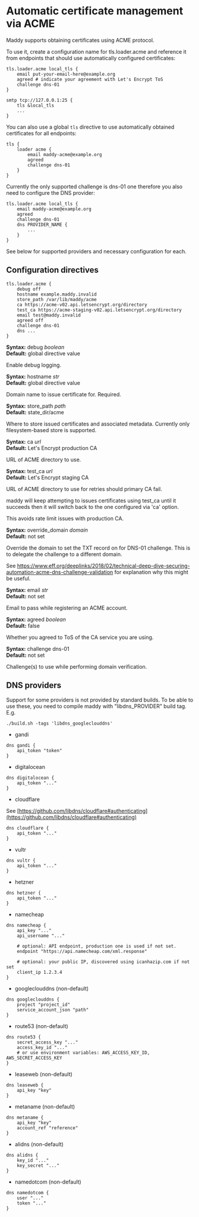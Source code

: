 # Automatic certificate management via ACME

Maddy supports obtaining certificates using ACME protocol.

To use it, create a configuration name for tls.loader.acme
and reference it from endpoints that should use automatically
configured certificates:
```
tls.loader.acme local_tls {
    email put-your-email-here@example.org
    agreed # indicate your agreement with Let's Encrypt ToS
    challenge dns-01
}

smtp tcp://127.0.0.1:25 {
    tls &local_tls
    ...
}
```
You can also use a global `tls` directive to use automatically
obtained certificates for all endpoints:
```
tls {
    loader acme {
        email maddy-acme@example.org
        agreed
        challenge dns-01
    }
}
```

Currently the only supported challenge is dns-01 one therefore
you also need to configure the DNS provider:
```
tls.loader.acme local_tls {
    email maddy-acme@example.org
    agreed
    challenge dns-01
    dns PROVIDER_NAME {
        ...
    }
}
```
See below for supported providers and necessary configuration
for each.

## Configuration directives

```
tls.loader.acme {
    debug off
    hostname example.maddy.invalid
    store_path /var/lib/maddy/acme
    ca https://acme-v02.api.letsencrypt.org/directory
    test_ca https://acme-staging-v02.api.letsencrypt.org/directory
    email test@maddy.invalid
    agreed off
    challenge dns-01
    dns ...
}
```

**Syntax:** debug _boolean_ <br>
**Default:** global directive value

Enable debug logging.

**Syntax:** hostname _str_ <br>
**Default:** global directive value

Domain name to issue certificate for. Required.

**Syntax:** store\_path _path_ <br>
**Default:** state\_dir/acme

Where to store issued certificates and associated metadata.
Currently only filesystem-based store is supported.

**Syntax:** ca _url_ <br>
**Default:** Let's Encrypt production CA

URL of ACME directory to use.

**Syntax:** test\_ca _url_ <br>
**Default:** Let's Encrypt staging CA

URL of ACME directory to use for retries should
primary CA fail.

maddy will keep attempting to issues certificates
using test\_ca until it succeeds then it will switch
back to the one configured via 'ca' option.

This avoids rate limit issues with production CA.

**Syntax:** override\_domain _domain_ <br>
**Default:** not set

Override the domain to set the TXT record on for DNS-01 challenge.
This is to delegate the challenge to a different domain.

See https://www.eff.org/deeplinks/2018/02/technical-deep-dive-securing-automation-acme-dns-challenge-validation
for explanation why this might be useful.

**Syntax:** email _str_ <br>
**Default:** not set

Email to pass while registering an ACME account.

**Syntax:** agreed _boolean_ <br>
**Default:** false

Whether you agreed to ToS of the CA service you are using.

**Syntax:** challenge dns-01 <br>
**Default:** not set

Challenge(s) to use while performing domain verification.

## DNS providers

Support for some providers is not provided by standard builds.
To be able to use these, you need to compile maddy
with "libdns\_PROVIDER" build tag.
E.g.
```
./build.sh -tags 'libdns_googleclouddns'
```

- gandi

```
dns gandi {
    api_token "token"
}
```

- digitalocean

```
dns digitalocean {
    api_token "..."
}
```

- cloudflare

See [https://github.com/libdns/cloudflare#authenticating](https://github.com/libdns/cloudflare#authenticating)

```
dns cloudflare {
    api_token "..."
}
```

- vultr

```
dns vultr {
    api_token "..."
}
```

- hetzner

```
dns hetzner {
    api_token "..."
}
```

- namecheap

```
dns namecheap {
    api_key "..."
    api_username "..."

    # optional: API endpoint, production one is used if not set.
    endpoint "https://api.namecheap.com/xml.response"

    # optional: your public IP, discovered using icanhazip.com if not set
    client_ip 1.2.3.4
}
```

- googleclouddns (non-default)

```
dns googleclouddns {
    project "project_id"
    service_account_json "path"
}
```

- route53 (non-default)

```
dns route53 {
    secret_access_key "..."
    access_key_id "..."
    # or use environment variables: AWS_ACCESS_KEY_ID, AWS_SECRET_ACCESS_KEY
}
```

- leaseweb (non-default)

```
dns leaseweb {
    api_key "key"
}
```

- metaname (non-default)

```
dns metaname {
    api_key "key"
    account_ref "reference"
}
```

- alidns (non-default)

```
dns alidns {
    key_id "..."
    key_secret "..."
}
```

- namedotcom (non-default)

```
dns namedotcom {
    user "..."
    token "..."
}
```

